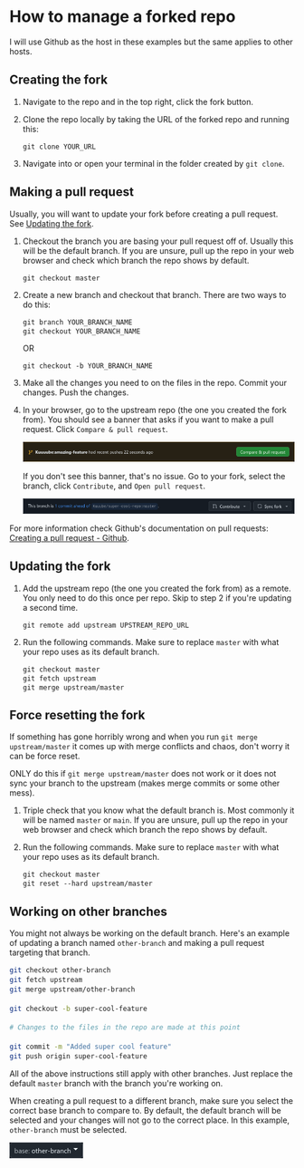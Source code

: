 # How to manage a forked repo

I will use Github as the host in these examples but the same applies to other hosts.

## Creating the fork

1. Navigate to the repo and in the top right, click the fork button.

2. Clone the repo locally by taking the URL of the forked repo and running this:

    ```
    git clone YOUR_URL
    ```

3. Navigate into or open your terminal in the folder created by `git clone`.

## Making a pull request

Usually, you will want to update your fork before creating a pull request. See [Updating the fork](#updating-the-fork).

1. Checkout the branch you are basing your pull request off of. Usually this will be the default branch. If you are unsure, pull up the repo in your web browser and check which branch the repo shows by default.

    ```
    git checkout master
    ```

2. Create a new branch and checkout that branch. There are two ways to do this:

    ```
    git branch YOUR_BRANCH_NAME
    git checkout YOUR_BRANCH_NAME
    ```
    OR
    ```
    git checkout -b YOUR_BRANCH_NAME
    ```

3. Make all the changes you need to on the files in the repo. Commit your changes. Push the changes.

4. In your browser, go to the upstream repo (the one you created the fork from). You should see a banner that asks if you want to make a pull request. Click `Compare & pull request`.

    ![](./pull_request_compare_pull_request.png)

    If you don't see this banner, that's no issue. Go to your fork, select the branch, click `Contribute`, and `Open pull request`.

    ![](./fork_branch_contribute_button.png)

For more information check Github's documentation on pull requests: [Creating a pull request - Github](https://docs.github.com/en/pull-requests/collaborating-with-pull-requests/proposing-changes-to-your-work-with-pull-requests/creating-a-pull-request#creating-the-pull-request).

## Updating the fork

1. Add the upstream repo (the one you created the fork from) as a remote. You only need to do this once per repo. Skip to step 2 if you're updating a second time.

    ```
    git remote add upstream UPSTREAM_REPO_URL
    ```

2. Run the following commands. Make sure to replace `master` with what your repo uses as its default branch.

    ```
    git checkout master
    git fetch upstream
    git merge upstream/master
    ```

## Force resetting the fork

If something has gone horribly wrong and when you run `git merge upstream/master` it comes up with merge conflicts and chaos, don't worry it can be force reset.

ONLY do this if `git merge upstream/master` does not work or it does not sync your branch to the upstream (makes merge commits or some other mess).

1. Triple check that you know what the default branch is. Most commonly it will be named `master` or `main`. If you are unsure, pull up the repo in your web browser and check which branch the repo shows by default.

2. Run the following commands. Make sure to replace `master` with what your repo uses as its default branch.

    ```
    git checkout master
    git reset --hard upstream/master
    ```

## Working on other branches

You might not always be working on the default branch. Here's an example of updating a branch named `other-branch` and making a pull request targeting that branch.

```sh
git checkout other-branch
git fetch upstream
git merge upstream/other-branch

git checkout -b super-cool-feature

# Changes to the files in the repo are made at this point

git commit -m "Added super cool feature"
git push origin super-cool-feature
```

All of the above instructions still apply with other branches. Just replace the default `master` branch with the branch you're working on.

When creating a pull request to a different branch, make sure you select the correct base branch to compare to. By default, the default branch will be selected and your changes will not go to the correct place. In this example, `other-branch` must be selected.

![](./other-branch-base.png)
